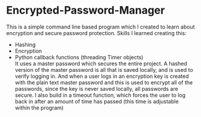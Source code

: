 # Encrypted-Password-Manager
This is a simple command line based program which I created to learn about encryption and secure password protection.
Skills I learned creating this: 
- Hashing
- Encryption
- Python callback functions (threading Timer objects)</br>
It uses a master password which secures the entire project.
A hashed version of the master password is all that is saved locally, and is used to verify logging in. 
And when a user logs in an encryption key is created with the plain text master password and this is used to encrypt all of the passwords, since the key is never saved locally, all passwords are secure. I also build in a timeout function, which forces the user to log back in after an amount of time has passed (this time is adjustable within the program)

